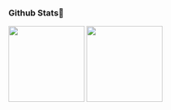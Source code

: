 <h3 id ="stats">Github Stats👋</h3>

<p>
<img height=150 src="https://github-readme-stats.vercel.app/api?username=xuewuli&show_icons=true&count_private=true&theme=tokyonight">
<img height=150 src="https://github-readme-stats.vercel.app/api/top-langs/?username=xuewuli&layout=compact&theme=tokyonight&hide=html,javascript">
<p>
